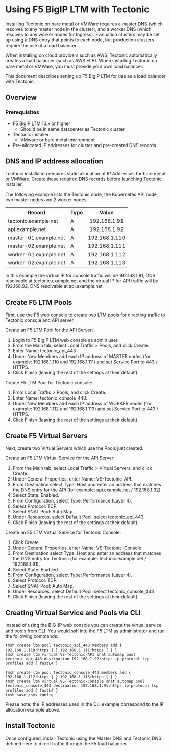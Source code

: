 # Using F5 BigIP LTM with Tectonic

Installing Tectonic on bare metal or VMWare requires a master DNS (which resolves to any master node in the cluster), and a worker DNS (which resolves to any worker nodes for Ingress). Evaluation clusters may be set up using a DNS entry that points to each node, but production clusters require the use of a load balancer.

When installing on cloud providers such as AWS, Tectonic automatically creates a load balancer (such as AWS ELB). When installing Tectonic on bare metal or VMWare, you must provide your own load balancer.

This document describes setting up F5 BigIP LTM for use as a load balancer with Tectonic.

## Overview

### Prerequisites

- F5 BigIP LTM 10.x or higher
  - Should be in same datacenter as Tectonic cluster
- Tectonic installer
  - VMware or bare metal environment
- Pre-allocated IP addresses for cluster and pre-created DNS records

## DNS and IP address allocation

Tectonic installation requires static allocation of IP Addresses for bare metal or VMWare. Create these required DNS records before launching Tectonic Installer.

The following example lists the Tectonic node, the Kubernetes API node, two master nodes and 2 worker nodes.

| Record | Type | Value |
|------|-------------|:-----:|
|tectonic.example.net | A | 192.168.1.91 |
|api.example.net | A | 192.168.1.92 |
|master-01.example.net | A | 192.168.1.110 |
|master-02.example.net | A | 192.168.1.111 |
|worker-01.example.net | A | 192.168.1.112 |
|worker-02.example.net | A | 192.168.1.113 |

In this example the virtual IP for console traffic will be 192.168.1.91, DNS resolvable at tectonic.example.net and the virtual IP for API traffic will be 192.168.92, DNS resolvable at api.example.net

## Create F5 LTM Pools

First, use the F5 web console to create two LTM pools for directing traffic to Tectonic console and API server.

Create an F5 LTM Pool for the API Server:
1. Login to F5 BigIP LTM web console as admin user.
1. From the Main tab, select Local Traffic > Pools, and click Create.
1. Enter Name: tectonic_api_443
1. Under New Members add each IP address of MASTER nodes (for example: 192.168.1.110 and 192.168.1.111) and set Service Port to 443 / HTTPS.
1. Click Finish (leaving the rest of the settings at their default).

Create F5 LTM Pool for Tectonic console:
1. From Local Traffic > Pools, and click Create.
1. Enter Name: tectonic_console_443.
1. Under New Members add each IP address of WORKER nodes (for example: 192.168.1.112 and 192.168.1.113) and set Service Port to 443 / HTTPS.
1. Click Finish (leaving the rest of the settings at their default).

## Create F5 Virtual Servers

Next, create two Virtual Servers which use the Pools just created.

Create an F5 LTM Virtual Service for the API Server:
1. From the Main tab, select Local Traffic > Virtual Servers, and click Create.
1. Under General Properties, enter Name: VS-Tectonic-API.
1. From Destination select Type: Host and enter an address that matches the DNS entry for the API (for example: api.example.net / 192.168.1.92).
1. Select State: Enabled.
1. From Configuration, select Type: Performance (Layer 4).
1. Select Protocol: TCP.
1. Select SNAT Pool: Auto Map.
1. Under Resources, select Default Pool: select tectonic_api_443.
1. Click Finish (leaving the rest of the settings at their default).

Create an F5 LTM Virtual Service for Tectonic Console:
1. Click Create.
1. Under General Properties, enter Name: VS-Tectonic-Console
1. From Destination select Type: Host and enter an address that matches the DNS entry for Tectonic (for example: tectonic.example.net / 192.168.1.91).
1. Select State: Enabled.
1. From Configuration, select Type: Performance (Layer 4).
1. Select Protocol: TCP.
1. Select SNAT Pool: Auto Map.
1. Under Resources, select Default Pool: select tectonic_console_443
1. Click Finish (leaving the rest of the settings at their default).

## Creating Virtual Service and Pools via CLI

Instead of using the BIG-IP web console you can create the virtual service and pools from CLI.  You would ssh into the F5 LTM as administrator and run the following commands:

```
tmsh create ltm pool tectonic_api_443 members add { 192.168.1.110:https { } 192.168.1.111:https { } }
tmsh create ltm virtual VS-Tectonic-API snat automap pool tectonic_api_443 destination 192.168.1.92:https ip-protocol tcp profiles add { fastL4 }

tmsh create ltm pool tectonic_console_443 members add { 192.168.1.112:https { } 192.168.1.113:https { } }
tmsh create ltm virtual VS-Tectonic-Console snat automap pool tectonic_console_443 destination 192.168.1.91:https ip-protocol tcp profiles add { fastL4 }
tmsh save /sys config
```

Please note: the IP addresses used in the CLI example correspond to the IP allocation example above.

## Install Tectonic

Once configured, install Tectonic using the Master DNS and Tectonic DNS defined here to direct traffic through the F5 load balancer.

